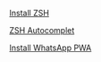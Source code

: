 [Install ZSH](https://dev.to/mskian/install-z-shell-oh-my-zsh-on-ubuntu-1804-lts-4cm4)
>
[ZSH Autocomplet](https://github.com/marlonrichert/zsh-autocomplete)
>
[Install WhatsApp PWA](https://askubuntu.com/questions/684415/install-whatsapp-webapp-on-ubuntu)
